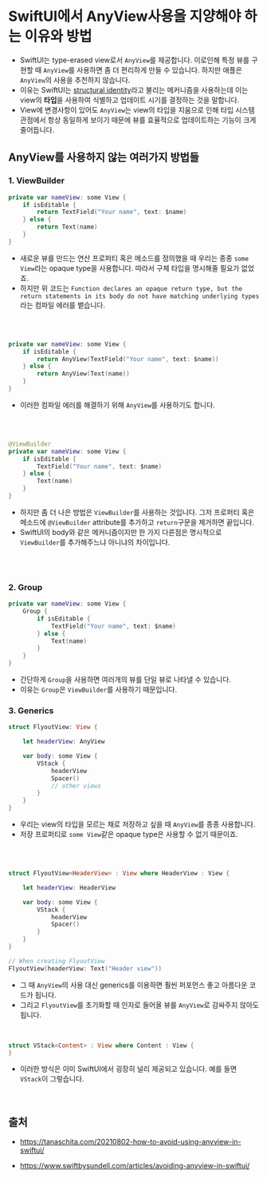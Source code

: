 # SwiftUI에서 AnyView사용을 지양해야 하는 이유와 방법

- SwiftUI는 type-erased view로서 `AnyView`를 제공합니다. 이로인해 특정 뷰를 구현할 때 `AnyView`를 사용하면 좀 더 편리하게 만들 수 있습니다. 하지만 애플은 `AnyView`의 사용을 추천하지 않습니다.
- 이유는 SwiftUI는 <u>structural identity</u>라고 불리는 메커니즘을 사용하는데 이는 view의 **타입**을 사용하여 식별하고 업데이트 시기를 결정하는 것을 말합니다. 
- View에 변경사항이 있어도 `AnyView`는 view의 타입을 지움으로 인해 타입 시스템 관점에서 항상 동일하게 보이기 때문에 뷰를 효율적으로 업데이트하는 기능이 크게 줄어듭니다.



## AnyView를 사용하지 않는 여러가지 방법들

### 1. ViewBuilder

```swift
private var nameView: some View {
    if isEditable {
        return TextField("Your name", text: $name)
    } else {
        return Text(name)
    }
}
```

- 새로운 뷰를 만드는 연산 프로퍼티 혹은 메소드를 정의했을 때 우리는 종종 `some View`라는 opaque type을 사용합니다. 따라서 구체 타입을 명시해줄 필요가 없었죠.
- 하지만 위 코드는 `Function declares an opaque return type, but the return statements in its body do not have matching underlying types`라는 컴파일 에러를 뱉습니다.

<br/>

<br/>

```swift
private var nameView: some View {
    if isEditable {
        return AnyView(TextField("Your name", text: $name))
    } else {
        return AnyView(Text(name))
    }
}
```

- 이러한 컴파일 에러를 해결하기 위해 `AnyView`를 사용하기도 합니다.

<br/>

<br/>

```swift
@ViewBuilder
private var nameView: some View {
    if isEditable {
        TextField("Your name", text: $name)
    } else {
        Text(name)
    }
}
```

-  하지만 좀 더 나은 방법은 `ViewBuilder`를 사용하는 것입니다. 그저 프로퍼티 혹은 메소드에 `@ViewBuilder` attribute를 추가하고 `return`구문을 제거하면 끝입니다.
- SwiftUI의 body와 같은 메커니즘이지만 한 가지 다른점은 명시적으로 `ViewBuilder`를 추가해주느냐 아니냐의 차이입니다.

<br/>

<br/>

### 2. Group

```swift
private var nameView: some View {
    Group {
        if isEditable {
            TextField("Your name", text: $name)
        } else {
            Text(name)
        }
    }
}
```

- 간단하게 `Group`을 사용하면 여러개의 뷰를 단일 뷰로 나타낼 수 있습니다.
- 이유는 `Group`은 `ViewBuilder`를 사용하기 때문입니다.



### 3. Generics

```swift
struct FlyoutView: View {

    let headerView: AnyView

    var body: some View {
        VStack {
            headerView
            Spacer()
            // other views
        }
    }
}
```

- 우리는 view의 타입을 모르는 채로 저장하고 싶을 때 `AnyView`를 종종 사용합니다.
- 저장 프로퍼티로 `some View`같은 opaque type은 사용할 수 없기 때문이죠.

<br/>

<br/>

```swift
struct FlyoutView<HeaderView> : View where HeaderView : View {

    let headerView: HeaderView

    var body: some View {
        VStack {
            headerView
            Spacer()
        }
    }
}

// When creating FlyoutView
FlyoutView(headerView: Text("Header view"))

```

- 그 때 `AnyView`의 사용 대신 generics를 이용하면 훨씬 퍼포먼스 좋고 아름다운 코드가 됩니다.
- 그리고 `FlyoutView`를 초기화할 때 인자로 들어올 뷰를  `AnyView`로 감싸주지 않아도 됩니다.

<br/>

```swift
struct VStack<Content> : View where Content : View {
}
```

- 이러한 방식은 이미 SwiftUI에서 굉장히 널리 제공되고 있습니다. 예를 들면 `VStack`이 그렇습니다.



<br/>

## 출처

- https://tanaschita.com/20210802-how-to-avoid-using-anyview-in-swiftui/

- https://www.swiftbysundell.com/articles/avoiding-anyview-in-swiftui/
